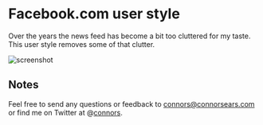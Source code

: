 # Facebook.com user style

Over the years the news feed has become a bit too cluttered for my taste. This user style removes some of that clutter.

<img src="https://raw.github.com/connors/facebook-user-style/master/screenshot.png" alt="screenshot" />

## Notes
Feel free to send any questions or feedback to [connors@connorsears.com][1] or find me on Twitter at @[connors][2].


[1]: mailto:connors@connorsears.com         "Email Connor"
[2]: http://twitter.com/connors                 "Connor Sears on Twitter"